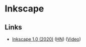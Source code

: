 # Inkscape

## Links

* [Inkscape 1.0 \(2020\)](https://inkscape.org/release/inkscape-1.0/) \([HN](https://news.ycombinator.com/item?id=23089820)\) \([Video](https://www.youtube.com/watch?v=f6UHXkND4Sc)\)

